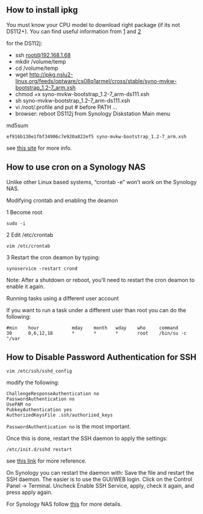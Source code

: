 
## How to install ipkg


You must know your CPU model to download right package (if its not DS112+). You can find useful information from [1](http://hoffmanns-cloud.de/synology/ipkg-auf-synology-installieren/) and [2](http://forum.synology.com/wiki/index.php/What_kind_of_CPU_does_my_NAS_have)

for the DS112j:

* ssh root@192.168.1.68 
* mkdir /volume/temp
* cd /volume/temp
* wget http://ipkg.nslu2-linux.org/feeds/optware/cs08q1armel/cross/stable/syno-mvkw-bootstrap_1.2-7_arm.xsh 
* chmod +x syno-mvkw-bootstrap_1.2-7_arm-ds111.xsh
* sh syno-mvkw-bootstrap_1.2-7_arm-ds111.xsh
* vi /root/.profile and put # before PATH ... 
* browser: reboot DS112j from Synology Diskstation Main menu

md5sum

    ef916b130e1fbf34906c7e920a822ef5 syno-mvkw-bootstrap_1.2-7_arm.xsh



see [this site](http://jaaknt.blogspot.co.uk/2012/10/how-to-install-ipkg-to-synology-ds112.html) for more info.


## How to use cron on a Synology NAS

Unlike other Linux based systems, “crontab -e” won’t work on the Synology NAS.

Modifying crontab and enabling the deamon

1 Become root

    sudo -i

2 Edit /etc/crontab

    vim /etc/crontab

3 Restart the cron deamon by typing:

    synoservice -restart crond

Note: After a shutdown or reboot, you’ll need to restart the cron deamon to enable it again.

Running tasks using a different user account

If you want to run a task under a different user than root you can do the following:

```
#min    hour            mday    month   wday    who     command
30      0,6,12,18       *       *       *       root    /bin/su -c "/var
```

## How to Disable Password Authentication for SSH

```
vim /etc/ssh/sshd_config
```

modify the following:
```
ChallengeResponseAuthentication no
PasswordAuthentication no
UsePAM no
PubkeyAuthentication yes
AuthorizedKeysFile .ssh/authorized_keys
```
`PasswordAuthentication no` is the most important.

Once this is done, restart the SSH daemon to apply the settings:
```
/etc/init.d/sshd restart
```
see [this link](http://support.hostgator.com/articles/specialized-help/technical/how-to-disable-password-authentication-for-ssh) for more reference.

On Synology you can restart the daemon with:
Save the file and restart the SSH daemon. The easier is to use the GUI/WEB login. Click on the Control Panel -> Terminal. Uncheck Enable SSH Service, apply, check it again, and press apply again.

For Synology NAS follow [this](http://www.eldemonionegro.com/blog/archivos/2012/08/19/how-to-securely-activate-ssh-into-your-synology-diskstation-with-ssh-keys-and-no-root-login) for more details.

